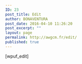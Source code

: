 ```yaml
---
ID: 23
post_title: Edit
author: BONAVENTURA
post_date: 2016-04-10 11:26:20
post_excerpt: ""
layout: page
permalink: http://awgcm.fr/edit/
published: true
---
```

[wpuf_edit]